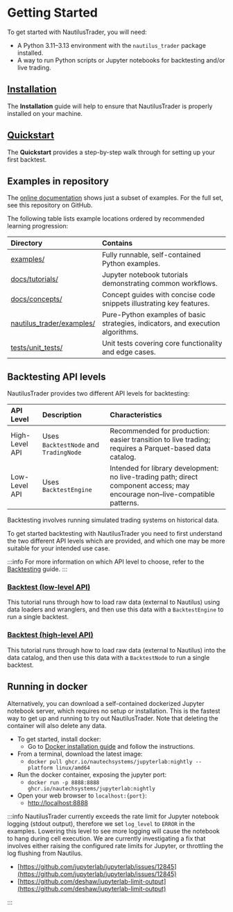 # Getting Started

To get started with NautilusTrader, you will need:

- A Python 3.11–3.13 environment with the `nautilus_trader` package installed.
- A way to run Python scripts or Jupyter notebooks for backtesting and/or live trading.

## [Installation](installation.md)

The **Installation** guide will help to ensure that NautilusTrader is properly installed on your machine.

## [Quickstart](quickstart.md)

The **Quickstart** provides a step-by-step walk through for setting up your first backtest.

## Examples in repository

The [online documentation](https://nautilustrader.io/docs/latest/) shows just a subset of examples. For the full set, see this repository on GitHub.

The following table lists example locations ordered by recommended learning progression:

| Directory                                                                            | Contains                                                                        |
| :----------------------------------------------------------------------------------- | :------------------------------------------------------------------------------ |
| [examples/](https://github.com/nautechsystems/nautilus_trader/tree/develop/examples) | Fully runnable, self-contained Python examples.                                 |
| [docs/tutorials/](tutorials/)                                                        | Jupyter notebook tutorials demonstrating common workflows.                      |
| [docs/concepts/](concepts/)                                                          | Concept guides with concise code snippets illustrating key features.            |
| [nautilus_trader/examples/](../nautilus_trader/examples/)                            | Pure-Python examples of basic strategies, indicators, and execution algorithms. |
| [tests/unit_tests/](../../tests/unit_tests/)                                         | Unit tests covering core functionality and edge cases.                          |

## Backtesting API levels

NautilusTrader provides two different API levels for backtesting:

| API Level      | Description                           | Characteristics                                                                                                              |
| :------------- | :------------------------------------ | :--------------------------------------------------------------------------------------------------------------------------- |
| High-Level API | Uses `BacktestNode` and `TradingNode` | Recommended for production: easier transition to live trading; requires a Parquet-based data catalog.                        |
| Low-Level API  | Uses `BacktestEngine`                 | Intended for library development: no live-trading path; direct component access; may encourage non–live-compatible patterns. |

Backtesting involves running simulated trading systems on historical data.

To get started backtesting with NautilusTrader you need to first understand the two different API
levels which are provided, and which one may be more suitable for your intended use case.

:::info
For more information on which API level to choose, refer to the [Backtesting](../concepts/backtesting.md) guide.
:::

### [Backtest (low-level API)](backtest_low_level.md)

This tutorial runs through how to load raw data (external to Nautilus) using data loaders and wranglers,
and then use this data with a `BacktestEngine` to run a single backtest.

### [Backtest (high-level API)](backtest_high_level.md)

This tutorial runs through how to load raw data (external to Nautilus) into the data catalog,
and then use this data with a `BacktestNode` to run a single backtest.

## Running in docker

Alternatively, you can download a self-contained dockerized Jupyter notebook server, which requires no setup or
installation. This is the fastest way to get up and running to try out NautilusTrader. Note that deleting the container will also delete any data.

- To get started, install docker:
  - Go to [Docker installation guide](https://docs.docker.com/get-docker/) and follow the instructions.
- From a terminal, download the latest image:
  - `docker pull ghcr.io/nautechsystems/jupyterlab:nightly --platform linux/amd64`
- Run the docker container, exposing the jupyter port:
  - `docker run -p 8888:8888 ghcr.io/nautechsystems/jupyterlab:nightly`
- Open your web browser to `localhost:{port}`:
  - <http://localhost:8888>

:::info
NautilusTrader currently exceeds the rate limit for Jupyter notebook logging (stdout output),
therefore we set `log_level` to `ERROR` in the examples. Lowering this level to see
more logging will cause the notebook to hang during cell execution. We are currently
investigating a fix that involves either raising the configured rate limits for
Jupyter, or throttling the log flushing from Nautilus.

- [https://github.com/jupyterlab/jupyterlab/issues/12845](https://github.com/jupyterlab/jupyterlab/issues/12845)
- [https://github.com/deshaw/jupyterlab-limit-output](https://github.com/deshaw/jupyterlab-limit-output)

:::

